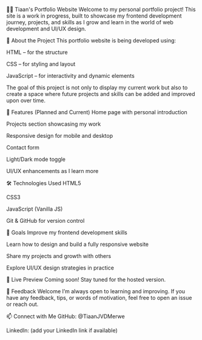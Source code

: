 🧑‍💻 Tiaan's Portfolio Website
Welcome to my personal portfolio project! This site is a work in progress, built to showcase my frontend development journey, projects, and skills as I grow and learn in the world of web development and UI/UX design.

🚀 About the Project
This portfolio website is being developed using:

HTML – for the structure

CSS – for styling and layout

JavaScript – for interactivity and dynamic elements

The goal of this project is not only to display my current work but also to create a space where future projects and skills can be added and improved upon over time.

📌 Features (Planned and Current)
 Home page with personal introduction

 Projects section showcasing my work

 Responsive design for mobile and desktop

 Contact form

 Light/Dark mode toggle

 UI/UX enhancements as I learn more

🛠️ Technologies Used
HTML5

CSS3

JavaScript (Vanilla JS)

Git & GitHub for version control

🎯 Goals
Improve my frontend development skills

Learn how to design and build a fully responsive website

Share my projects and growth with others

Explore UI/UX design strategies in practice

🔗 Live Preview
Coming soon! Stay tuned for the hosted version.

🙌 Feedback Welcome
I’m always open to learning and improving. If you have any feedback, tips, or words of motivation, feel free to open an issue or reach out.

📫 Connect with Me
GitHub: @TiaanJVDMerwe

LinkedIn: (add your LinkedIn link if available)
